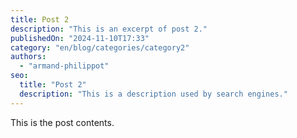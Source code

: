 ```yaml
---
title: Post 2
description: "This is an excerpt of post 2."
publishedOn: "2024-11-10T17:33"
category: "en/blog/categories/category2"
authors:
  - "armand-philippot"
seo:
  title: "Post 2"
  description: "This is a description used by search engines."
---
```


This is the post contents.

